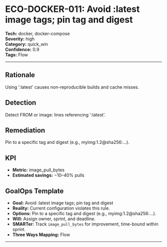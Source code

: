# ECO-DOCKER-011: Avoid :latest image tags; pin tag and digest

**Tech:** docker, docker-compose  
**Severity:** high  
**Category:** quick_win  
**Confidence:** 0.9  
**Tags:** Flow

---

## Rationale
Using ':latest' causes non-reproducible builds and cache misses.

## Detection
Detect FROM or image: lines referencing ':latest'.

## Remediation
Pin to a specific tag and digest (e.g., myimg:1.2@sha256:...).

## KPI
- **Metric:** image_pull_bytes  
- **Estimated savings:** −10–40% pulls

## GoalOps Template
- **Goal:** Avoid :latest image tags; pin tag and digest  
- **Reality:** Current configuration violates this rule.  
- **Options:** Pin to a specific tag and digest (e.g., myimg:1.2@sha256:...).  
- **Will:** Assign owner, sprint, and deadline.  
- **SMARTer:** Track `image_pull_bytes` for improvement, time-bound within sprint.  
- **Three Ways Mapping:** Flow

---

